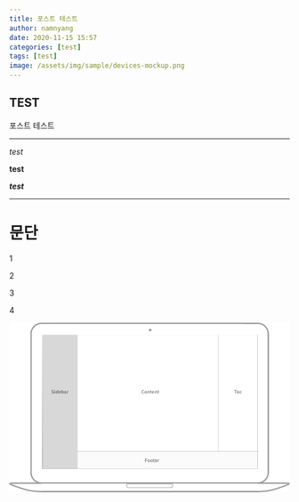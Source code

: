 ```yaml
---
title: 포스트 테스트
author: namnyang
date: 2020-11-15 15:57
categories: [test]
tags: [test]
image: /assets/img/sample/devices-mockup.png
---
```


## TEST
포스트 테스트

---

*test*

**test**

***test***

---

# 문단
1

2

3

4

![Desktop View](/assets/img/sample/mockup.png)

